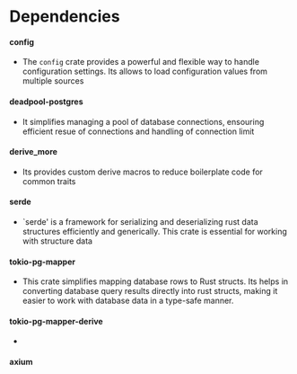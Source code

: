 <!-- @format -->

# Dependencies

#### config

- The `config` crate provides a powerful and flexible way to handle
  configuration settings. Its allows to load configuration values from multiple
  sources

#### deadpool-postgres

- It simplifies managing a pool of database connections, ensouring efficient
  resue of connections and handling of connection limit

#### derive_more

- Its provides custom derive macros to reduce boilerplate code for common traits

#### serde

- `serde' is a framework for serializing and deserializing rust data structures
  efficiently and generically. This crate is essential for working with
  structure data

#### tokio-pg-mapper

- This crate simplifies mapping database rows to Rust structs. Its helps in
  converting database query results directly into rust structs, making it easier
  to work with database data in a type-safe manner.

#### tokio-pg-mapper-derive

-

#### axium
